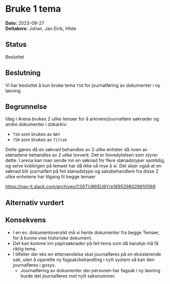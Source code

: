 # Bruke 1 tema

**Dato:** 2023-09-27  
**Deltakere:** Johan, Jan Eirik, Hilde

## Status
Besluttet 

## Beslutning
Vi har besluttet å kun bruke tema `TSO` for journalføring av dokumenter i ny løsning

## Begrunnelse
Idag i Arena brukes 2 ulike temaer for å arkivere/journalføre søknader og andre dokumenter i dokarkiv: 
* `TSO` som brukes av `NAY`
* `TSR` som brukes av `Tiltak`

Dette gjøres då en søknad behandles av 2 ulike enheter då noen av stønadene behandles av 2 ulike lovverk. Det er hovedytelsen som styrer dette.
I arena kan man sende inn en søknad for flere stønadstyper samtidig, og selve koblingen på temaet har då ikke så mye å si. 
Det skjer også at en søknad blir journalført på feil stønadstype og saksbehandlere fra disse 2 ulike enhetene har tilgang til begge temaer.

https://nav-it.slack.com/archives/C05TU86SU8Y/p1695298029610569

## Alternativ vurdert

## Konsekvens
* I en ev. dokumentoversikt må vi hente dokumenter fra begge Temaer, for å kunne vise historiske dokument. 
* Det kan komme inn papirsøknader på feil tema som då kanskje må få riktig tema.
* I tilfeller der eks en ettersendelse skal journalføres på en eksisterende sak, uten å opprette ny fagsak/behandling i nytt system så kan den journalføres i gosys.
  * Journalføring av dokumenter der personen har fagsak i ny løsning burde det journalføres mot nytt saksnummer.